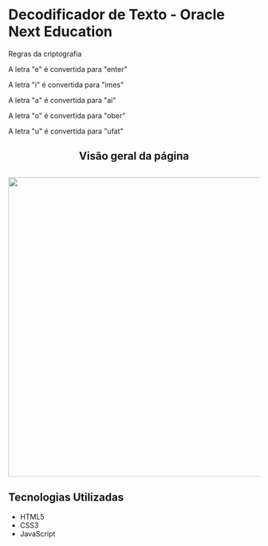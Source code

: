 <h1>Decodificador de Texto - Oracle Next Education</h1>

<p>Regras da criptografia</p>
<p>A letra "e" é convertida para "enter"</p>
<p>A letra "i" é convertida para "imes"</p>
<p>A letra "a" é convertida para "ai"</p>
<p>A letra "o" é convertida para "ober"</p>
<p>A letra "u" é convertida para "ufat"</p>


<div align="center">
    <h2>Visão geral da página<h2>
    <img width="600" src="https://github.com/viniddantas/Challenge-Oracle-One/assets/87505409/68d9738d-996e-453a-a107-abec03885ca4">
</div>

<h2>Tecnologias Utilizadas</h2>
<ul>
    <li>HTML5</li>
	<li>CSS3</li>
	<li>JavaScript</li>
</ul>
